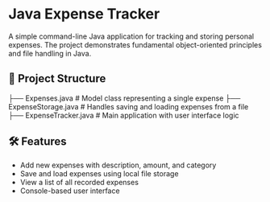 # Java Expense Tracker

A simple command-line Java application for tracking and storing personal expenses. The project demonstrates fundamental object-oriented principles and file handling in Java.

## 📁 Project Structure

├── Expenses.java # Model class representing a single expense
├── ExpenseStorage.java # Handles saving and loading expenses from a file
├── ExpenseTracker.java # Main application with user interface logic

## 🛠 Features

- Add new expenses with description, amount, and category
- Save and load expenses using local file storage
- View a list of all recorded expenses
- Console-based user interface
